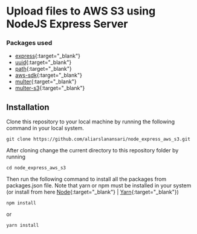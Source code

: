 # Upload files to AWS S3 using NodeJS Express Server

### Packages used

- [express](https://www.npmjs.com/package/express){:target="\_blank"}
- [uuid](https://www.npmjs.com/package/uuid){:target="\_blank"}
- [path](https://www.npmjs.com/package/path){:target="\_blank"}
- [aws-sdk](https://www.npmjs.com/package/aws-sdk){:target="\_blank"}
- [multer](https://www.npmjs.com/package/multer){:target="\_blank"}
- [multer-s3](https://www.npmjs.com/package/multer-s3){:target="\_blank"}

## Installation

Clone this repository to your local machine by running the following command in your local system.

```
git clone https://github.com/aliarslanansari/node_express_aws_s3.git
```

After cloning change the current directory to this repository folder by running

```
cd node_express_aws_s3
```

Then run the following command to install all the packages from packages.json file.
Note that yarn or npm must be installed in your system (or install from here [Node](https://nodejs.org/en/download/){:target="\_blank"} | [Yarn](https://classic.yarnpkg.com/en/docs/install/){:target="\_blank"})

```
npm install
```

or

```
yarn install
```
